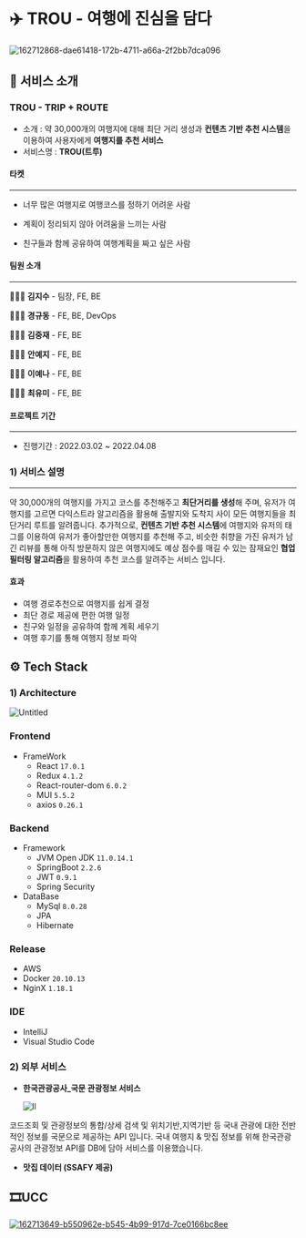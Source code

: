 # ✈️ TROU - 여행에 진심을 담다

![162712868-dae61418-172b-4711-a66a-2f2bb7dca096](https://user-images.githubusercontent.com/89010467/162714151-fba19cdd-b189-4a97-a467-ba5b8f0bf406.png)

 

## 🛫 서비스 소개

### TROU - TRIP + ROUTE

* 소개 : 약 30,000개의 여행지에 대해 최단 거리 생성과 **컨텐츠 기반 추천 시스템**을 이용하여 사용자에게 **여행지를 추천 서비스**
* 서비스명 : **TROU(트루)**





<h4>타켓</h4>

---

* 너무 많은 여행지로 여행코스를 정하기 어려운 사람

* 계획이 정리되지 않아 어려움을 느끼는 사람
* 친구들과 함께 공유하여 여행계획을 짜고 싶은 사람



<h4>팀원 소개</h4>

---

🧑🏻‍💻 **김지수** - 팀장, FE, BE

🧑🏻‍💻 **경규동** - FE, BE, DevOps

🧑🏻‍💻 **김중재** - FE, BE

👩🏻‍💻 **안예지** - FE, BE

👩🏻‍💻 **이예나** - FE, BE

👩🏻‍💻 **최유미** - FE, BE



<h4>프로젝트 기간</h4>

---

* 진행기간 : 2022.03.02 ~ 2022.04.08



<h3>1) 서비스 설명</h3>

---

약 30,000개의 여행지를 가지고 코스를 추천해주고 **최단거리를 생성**해 주며, 유저가 여행지를 고르면 다익스트라 알고리즘을 활용해 출발지와 도착지 사이 모든 여행지들을  최단거리 루트를 알려줍니다. 추가적으로, **컨텐츠 기반 추천 시스템**에 여행지와 유저의 태그를 이용하여 유저가 좋아할만한 여행지를 추천해 주고, 비슷한 취향을 가진 유저가 남긴 리뷰를 통해 아직 방문하지 않은 여행지에도 예상 점수를 매길 수 있는 잠재요인 **협업 필터링 알고리즘**을 활용하여 추천 코스를 알려주는 서비스 입니다.



#### 효과

* 여행 경로추천으로 여행지를 쉽게 결정
* 최단 경로 제공에 편한 여행 일정
* 친구와 일정을 공유하여 함께 계획 세우기
* 여행 후기를 통해 여행지 정보 파악



## ⚙️ Tech Stack

### 1) Architecture

![Untitled](https://tva1.sinaimg.cn/large/e6c9d24egy1h1252bycw5j20xk0gpwgb.jpg)



### Frontend

- FrameWork
  - React `17.0.1`
  - Redux  `4.1.2`
  - React-router-dom `6.0.2`
  - MUI `5.5.2`
  - axios `0.26.1`

### Backend

- Framework
  - JVM Open JDK `11.0.14.1`
  - SpringBoot `2.2.6`
  - JWT `0.9.1`
  - Spring Security
- DataBase
  - MySql `8.0.28`
  - JPA
  - Hibernate

### Release

- AWS
- Docker `20.10.13`
- NginX `1.18.1`

### IDE

- IntelliJ
- Visual Studio Code



### 2) 외부 서비스

* **한국관광공사_국문 관광정보 서비스**

  ![ll](https://user-images.githubusercontent.com/89010467/162714165-6bc432c9-cd9f-47fe-bc91-e75ec827dd67.PNG)

코드조회 및 관광정보의 통합/상세 검색 및 위치기반,지역기반 등 국내 관광에 대한 전반적인 정보를 국문으로 제공하는 API 입니다. 국내 여행지 & 맛집 정보를 위해 한국관광공사의 관광정보 API를 DB에 담아 서비스를 이용했습니다.  



* **맛집 데이터 (SSAFY 제공)**

  

## 🎞UCC

[![162713649-b550962e-b545-4b99-917d-7ce0166bc8ee](https://user-images.githubusercontent.com/89010467/162714155-9069bb01-4180-4260-a60d-796f1726cc35.PNG)](https://youtu.be/VbWFTTE6q3g)





